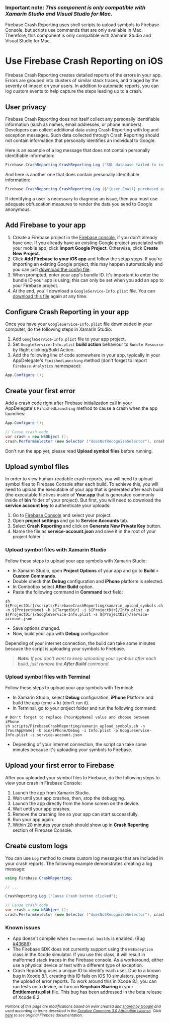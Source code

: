 ### **Important note:** *This component is only compatible with Xamarin Studio and Visual Studio for Mac.*

Firebase Crash Reporting uses shell scripts to upload symbols to Firebase Console, but scripts use commands that are only available in Mac. Therefore, this component is only compatible with Xamarin Studio and Visual Studio for Mac.

# Use Firebase Crash Reporting on iOS

Firebase Crash Reporting creates detailed reports of the errors in your app. Errors are grouped into clusters of similar stack traces, and triaged by the severity of impact on your users. In addition to automatic reports, you can log custom events to help capture the steps leading up to a crash.

## User privacy

Firebase Crash Reporting does not itself collect any personally identifiable information (such as names, email addresses, or phone numbers). Developers can collect additional data using Crash Reporting with log and exception messages. Such data collected through Crash Reporting should not contain information that personally identifies an individual to Google.

Here is an example of a log message that does not contain personally identifiable information:

```csharp
Firebase.CrashReporting.CrashReporting.Log ("SQL database failed to initialize");
```

And here is another one that does contain personally identifiable information:

```csharp
Firebase.CrashReporting.CrashReporting.Log ($"{user.Email} purchased product {product.Id}");
```

If identifying a user is necessary to diagnose an issue, then you must use adequate obfuscation measures to render the data you send to Google anonymous.

## Add Firebase to your app

1. Create a Firebase project in the [Firebase console][1], if you don't already have one. If you already have an existing Google project associated with your mobile app, click **Import Google Project**. Otherwise, click **Create New Project**.
2. Click **Add Firebase to your iOS app** and follow the setup steps. If you're importing an existing Google project, this may happen automatically and you can just [download the config file][2].
3. When prompted, enter your app's bundle ID. It's important to enter the bundle ID your app is using; this can only be set when you add an app to your Firebase project.
4. At the end, you'll download a `GoogleService-Info.plist` file. You can [download this file][2] again at any time.

## Configure Crash Reporting in your app

Once you have your `GoogleService-Info.plist` file downloaded in your computer, do the following steps in Xamarin Studio:

1. Add `GoogleService-Info.plist` file to your app project.
2. Set `GoogleService-Info.plist` **build action** behaviour to `Bundle Resource` by Right clicking/Build Action.
3. Add the following line of code somewhere in your app, typically in your AppDelegate's `FinishedLaunching` method (don't forget to import `Firebase.Analytics` namespace):

```csharp
App.Configure ();
```

## Create your first error

Add a crash code right after Firebase initialization call in your AppDelegate's `FinishedLaunching` method to cause a crash when the app launches:

```csharp
App.Configure ();

// Cause crash code
var crash = new NSObject ();
crash.PerformSelector (new Selector ("doesNotRecognizeSelector"), crash, 0);
```

Don't run the app yet, please read **Upload symbol files** before running.

## Upload symbol files

In order to view human-readable crash reports, you will need to upload symbol files to Firebase Console after each build. To achieve this, you will need to upload the executable of your app that is generated after each build (the executable file lives inside of **Your.app** that is generated commonly inside of **bin** folder of your project). But first, you will need to download the **service account key** to authenticate your uploads:

1. Go to [Firebase Console][1] and select your project.
2. Open **project settings** and go to **Service Accounts** tab.
3. Select **Crash Reporting** and click on **Generate New Private Key** button.
4. Name the file as **service-account.json** and save it in the root of your project folder.

### Upload symbol files with Xamarin Studio

Follow these steps to upload your app symbols with Xamarin Studio:

* In Xamarin Studio, open **Project Options** of your app and go to **Build** > **Custom Commands**.
* Double check that **Debug** configuration and **iPhone** platform is selected.
* In Combobox select **After Build** option.
* Paste the following command in **Command** text field:

```
sh ${ProjectDir}/scripts/FirebaseCrashReporting/xamarin_upload_symbols.sh -n ${ProjectName} -b ${TargetDir} -i ${ProjectDir}/Info.plist -p ${ProjectDir}/GoogleService-Info.plist -s ${ProjectDir}/service-account.json
```

* Save options changed.
* Now, build your app with **Debug** configuration.

Depending of your internet connection, the build can take some minutes because the script is uploading your symbols to Firebase.

> ***Note:*** *If you don't want to keep uploading your symbols after each build, just remove the **After Build** command.*

### Upload symbol files with Terminal

Follow these steps to upload your app symbols with Terminal:

* In Xamarin Studio, select **Debug** configuration, **iPhone** Platform and build the app (cmd + k) (don't run it).
* In Terminal, go to your project folder and run the following command:

```
# Don't forget to replace [YourAppName] value and choose between iPhone
sh scripts/FirebaseCrashReporting/xamarin_upload_symbols.sh -n [YourAppName] -b bin/iPhone/Debug -i Info.plist -p GoogleService-Info.plist -s service-account.json
```

* Depending of your internet connection, the script can take some minutes because it's uploading your symbols to Firebase.

## Upload your first error to Firebase

After you uploaded your symbol files to Firebase, do the following steps to view your crash in Firebase Console:

1. Launch the app from Xamarin Studio.
2. Wait until your app crashes, then, stop the debugging.
3. Launch the app directly from the home screen on the device.
4. Wait until your app crashes.
5. Remove the crashing line so your app can start successfully.
6. Run your app again.
7. Within 20 minutes your crash should show up in **Crash Reporting** section of Firebase Console.

## Create custom logs

You can use `Log` method to create custom log messages that are included in your crash reports. The following example demonstrates creating a log message:

```csharp
using Firebase.CrashReporting;

// ...

CrashReporting.Log ("Cause Crash button clicked");

// Cause crash code
var crash = new NSObject ();
crash.PerformSelector (new Selector ("doesNotRecognizeSelector"), crash, 0);
```

### Known issues

* App doesn't compile when `Incremental builds` is enabled. (Bug [#43689][3])
* The Firebase SDK does not currently support using the `NSException` class in the Xcode simulator. If you use this class, it will result in malformed stack traces in the Firebase console. As a workaround, either use a physical device or test with a different type of exception.
* Crash Reporting uses a unique ID to identify each user. Due to a known bug in Xcode 8.1, creating this ID fails on iOS 10 simulators, preventing the upload of error reports. To work around this in Xcode 8.1, you can run tests on a device, or turn on **Keychain Sharing** in your **Entitlements.plist** file. This bug has been addressed in the beta release of Xcode 8.2.

<sub>_Portions of this page are modifications based on work created and [shared by Google](https://developers.google.com/readme/policies/) and used according to terms described in the [Creative Commons 3.0 Attribution License](http://creativecommons.org/licenses/by/3.0/). Click [here](https://firebase.google.com/docs/crash/ios) to see original Firebase documentation._</sub>

[1]: https://firebase.google.com/console/
[2]: http://support.google.com/firebase/answer/7015592
[3]: https://bugzilla.xamarin.com/show_bug.cgi?id=43689

